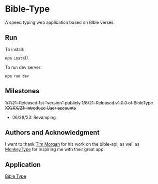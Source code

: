 # Bible-Type
A speed typing web application based on Bible verses.

## Run 
To install:
```
npm install
```

To run dev server:
```
npm run dev
```


## Milestones
~~1/7/21: Released 1st "version" publicly~~
~~1/8/21: Released v1.0.0 of BibleType~~
~~XX/XX/21: Introduce User accounts~~

- 06/28/23: Revamping

## Authors and Acknowledgment
I want to thank [Tim Morgan](https://github.com/seven1m) for his
work on the bible-api, as well as [MonkeyType](https://github.com/Miodec/monkeytype) for inspiring me with their great app!

## Application
[Bible Type](https://bibletype.herokuapp.com/)
